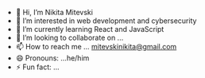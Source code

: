 - 👋 Hi, I’m Nikita Mitevski
- 👀 I’m interested in web development and cybersecurity
- 🌱 I’m currently learning React and JavaScript
- 💞️ I’m looking to collaborate on ...
- 📫 How to reach me ... mitevskinikita@gmail.com
- 😄 Pronouns: ...he/him
- ⚡ Fun fact: ...

<!---
Seekers999/Seekers999 is a ✨ special ✨ repository because its `README.md` (this file) appears on your GitHub profile.
You can click the Preview link to take a look at your changes.
--->
